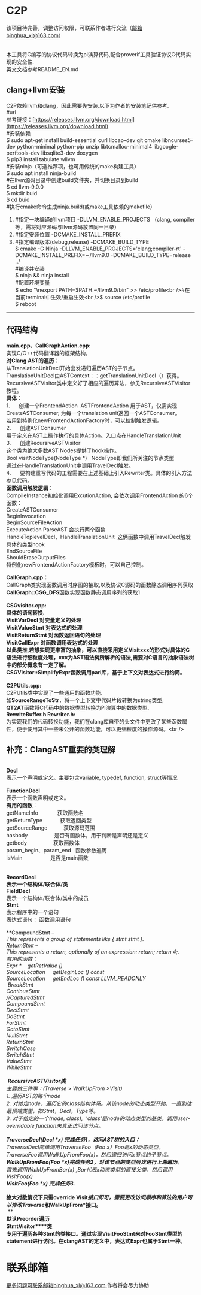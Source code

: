 # C2P
该项目待完善，调整访问权限，可联系作者进行交流（邮箱binghua_xl@163.com）

<br />本工具将C编写的协议代码转换为pi演算代码,配合proverif工具验证协议C代码实现的安全性.
<br />英文文档参考README_EN.md
## clang+llvm安装
C2P依赖llvm和clang，因此需要先安装.以下为作者的安装笔记供参考.<br />#url<br />参考链接：[https://releases.llvm.org/download.html](https://releases.llvm.org/download.html)<br />#安装依赖<br />$ sudo apt-get install build-essential curl libcap-dev git cmake libncurses5-dev python-minimal python-pip unzip libtcmalloc-minimal4 libgoogle-perftools-dev libsqlite3-dev doxygen<br />$ pip3 install tabulate wllvm<br />#安装ninja（可选推荐项，也可用传统的make构建工具）<br />$ sudo apt install ninja-build<br />#在llvm源码目录中创建build文件夹，并切换目录到build<br />$ cd llvm-9.0.0<br />$ mkdir buid<br />$ cd buid<br />#执行cmake命令生成ninja.build(或make工具依赖的makefile）<br />

1. #指定一块编译的llvm项目 -DLLVM_ENABLE_PROJECTS （clang, compiler等，需将对应源码与llvm源码放置同一目录）
1. #指定安装位置 -DCMAKE_INSTALL_PREFIX
1. #指定编译版本(debug,release) -DCMAKE_BUILD_TYPE<br />$ cmake -G Ninja  -DLLVM_ENABLE_PROJECTS='clang;compiler-rt' -DCMAKE_INSTALL_PREFIX=&sim;/llvm9.0 -DCMAKE_BUILD_TYPE=release ../<br />#编译并安装<br />$ ninja && ninja install<br />#配置环境变量<br />$ echo "\nexport PATH=$PATH:~/llvm9.0/bin" >> /etc/profile<br />#在当前terminal中生效/重启生效<br />$ source /etc/profile<br />$ reboot

---

## 代码结构
**main.cpp、CallGraphAction.cpp:**<br />实现C/C++代码翻译器的框架结构，<br />**对Clang AST的遍历：**<br />从TranslationUnitDecl开始出发递归遍历AST的子节点。<br />TranslationUnitDecl由ASTContext：：getTranslationUnitDecl（）获得。<br />RecursiveASTVisitor类中定义好了相应的遍历算法，参见RecursiveASTVisitor教程。<br />**具体：**<br />1.      创建一个FrontendAction  ASTFrontendAction 用于AST，仅需实现CreateASTConsumer, 为每一个translation unit返回一个ASTConsumer。<br />若用到特例化newFrontendActionFactory时，可以控制触发逻辑。<br />2.      创建ASTConsumer<br />用于定义在AST上操作执行的具体Action。入口点在HandleTranslationUnit<br />3.      创建RecursiveASTVisitor <br />这个类为绝大多数AST Nodes提供了hook操作。<br />Bool visitNodeType(NodeType *)   NodeType即我们所关注的节点类型<br />通过在HandleTranslationUnit中调用TravelDecl触发。<br />4.      要构建重写代码的工程需要在上述基础上引入Rewriter类。具体的引入方法参见代码。<br />**函数调用触发逻辑：**<br />CompileInstance初始化调用ExcutionAction, 会依次调用FrontendAction 的6个函数：<br />CreateASTConsumer<br />BeginInvocation<br />BeginSourceFileAction<br />ExecuteAction ParseAST 会执行两个函数<br />HandleToplevelDecl、HandleTranslationUnit  这俩函数中调用TravelDecl触发具体的类型hook<br />EndSourceFile<br />ShouldEraseOutputFiles<br />特例化newFrontendActionFactory模板时，可以自己控制。

**CallGraph.cpp：**<br />CallGraph类实现函数调用时序图的抽取,以及协议C源码的函数静态调用序列获取<br />**CallGraph::CSG_DFS**函数实现函数静态调用序列的获取1    <br />**<br />**CSGvisitor.cpp:**<br />**具体的语句转换.**<br />VisitVarDecl 对变量定义的处理<br />VisitValueStmt 对表达式的处理<br />VisitReturnStmt 对函数返回语句的处理<br />VisitCallExpr 对函数调用表达式的处理<br />以此类推,若想实现更丰富的抽象，可以直接采用定义Visitxxx的形式对具体的C语法进行细粒度处理，xxx为AST语法树所解析的语法,需要对C语言的抽象语法树中的部分概念有一定了解。<br />**CSGVisitor::SimplifyExpr**函数调用pari库，基于上下文对表达式进行约简。<br />**<br />**C2PUtils.cpp:**<br />C2PUtils类中实现了一些通用的函数功能.<br />如**SourceRangeToStr**，将一个上下文中代码片段转换为string类型; <br />**QT2AT**函数将C代码中的数据类型转换为Pi演算中的数据类型.<br />**RewriteBuffer.h  Rewriter.h:**<br />为实现我们的代码转换功能，我们在clang库自带的头文件中更改了某些函数属性，便于使用其中一些未公开的函数功能，可以更细粒度的操作源码。\<br />

## 补充：ClangAST重要的类理解
 <br />**Decl**<br />表示一个声明或定义。主要包含variable, typedef, function, struct等情况<br /> <br />**FunctionDecl**<br />表示一个函数声明或定义。<br />**有用的函数**：<br />getNameInfo             获取函数名<br />getReturnType            获取返回类型<br />getSourceRange           获取源码范围<br />hasbody                  是否有函数体，用于判断是声明还是定义<br />getbody                  获取函数体<br />param_begin、param_end   函数参数遍历<br />isMain                   是否是main函数<br /> <br /> <br />**RecordDecl**<br />**表示一个结构体/联合体/类**<br />**FieldDecl**<br />表示一个结构体/联合体/类中的成员<br />**Stmt**<br />表示程序中的一个语句<br />表达式语句： 函数调用语句<br /> <br />**CompoundStmt **– <br />This represents a group of statements like { stmt stmt }.<br />**ReturnStmt **– <br />This represents a return, optionally of an expression: return; return 4;.<br />有用的函数：<br />Expr *    getRetValue ()<br />SourceLocation     getBeginLoc () const<br />SourceLocation     getEndLoc () const LLVM_READONLY<br /> BreakStmt<br />ContinueStmt<br />//CapturedStmt<br />CompoundStmt<br />DeclStmt<br />DoStmt<br />ForStmt<br />GotoStmt<br />NullStmt<br />ReturnStmt<br />SwitchCase<br />SwitchStmt<br />ValueStmt<br />WhileStmt<br /> <br /> **RecursiveASTVisitor类**<br />**主要做三件事：(Traverse* > WalkUpFrom* >Visit*)**<br />1. 遍历AST的每个node<br />2. 对给定node，遍历它的class结构体系。从该node的动态类型开始，一直到达最顶端类型，如Stmt，Decl，Type等。<br />3. 对于给定的一个(node, class),  'class'是node的动态类型的基类，调用user-overridable function来真正访问该节点。<br />** **<br />**TraverseDecl(Decl *x) 完成任务1，访问AST树的入口：**<br />TraverseDecl简单调用TraverseFoo（Foo* x）Foo是x的动态类型。<br />TraverseFoo调用WalkUpFromFoo(x)，然后递归访问x节点的子节点。<br />**WalkUpFromFoo(Foo *x)完成任务2，对该节点的类型层次进行上溯遍历。**<br />首先调用WalkUpFromBar(x) ,Bar代表x动态类型的直接父类，然后调用VisitFoo(x)<br />**VisitFoo(Foo *x) 完成任务3.**<br />** **<br />**绝大对数情况下只需override Visit*接口即可，需要更改访问顺序和算法的用户可以修改Traverse*和WalkUpFrom*接口。**<br />** **<br />**默认Preorder遍历**<br />**StmtVisitor****类**<br />**专用于遍历各种****Stmt****的类接口。通过实现****VisitFooStmt****来对****FooStmt****类型的****statement****进行访问。在****clangAST****的定义中，表达式****Expr****也属于****Stmt****一种。**
# 联系邮箱
更多问题可联系邮箱binghua_xl@163.com,作者将会尽力协助

